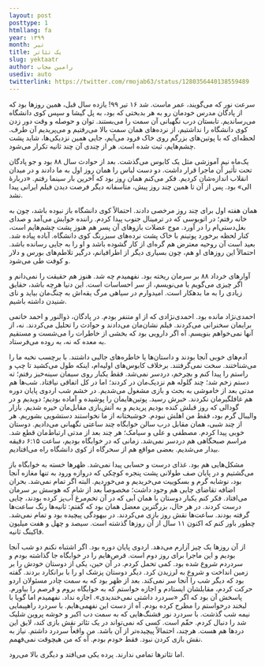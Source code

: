 ```yaml
---
layout: post
posttype: 1
htmllang: fa
year: ۱۳۹۹
month: تیر
title: یک تئاتر
slug: yektaatr
author: رامین مجاب
usediv: auto
twitterlink: https://twitter.com/rmojab63/status/1280356440138559489
---
```


سرعت نور که می‌گویند، عمر ماست. شد ۱۶ تیر ۹۹! یازده سال قبل، همین روزها بود که از پادگان مدرس خودمان رو به هر بدبختی که بود، به پل گیشا و سپس کوی دانشگاه می‌رساندیم. تابستان درب نگهبانی آن سمت را می‌بستند. توان و حوصله و وقت دور زدن کوی دانشگاه را نداشتیم، از نرده‌های همان سمت بالا می‌رفتیم و می‌پریدیم آن طرف. لحظه‌ای که با پوتین‌های بزرگم روی خاک فرود می‌آیم، جایی همین نزدیکی‌ها، شاید پشت چشم‌هایم، ثبت شده است. هر از چندی آن چند ثانیه تکرار می‌شود.

یک‌ماه نیم آموزشی مثل یک کابوس می‌گذشت. بعد از حوادث سال ۸۸ بود و جو پادگان تحت تأثیر آن ماجرا قرار داشت. دو دست لباس را همان روز اول به ما دادند و در میدان انقلاب اندازه‌شان کردیم. فکر می‌کنم همان روز بود که آخرین بار سینما رفتم. «دربارهٔ الی» بود. پس از آن تا همین چند روز پیش، متأسفانه دیگر فرصت دیدن فیلم ایرانی پیدا نشد. 

همان هفته اول برای چند روز مرخصی دادند. احتمالاً کوی دانشگاه باز نبوده باشد، چون به خانه رفتم؛ در اتوبوسی که در ترمینال جنوب پیدا کردم. راننده خوابش می‌آمد و صدای بغل‌دستی‌ام را در آورد. موج عضلات بازوهای آن پسر هم هنوز پشت چشم‌هایم است، کنار لحظه برخورد پوتینم با خاک پشت نرده‌های سبزرنگ کوی دانشگاه. آباده پیاده شد. بعید است آن روحیه معترض هم گره‌ای از کار گشوده باشد و او را به جایی رسانده باشد. احتمالاً ‌این روزهای او هم، چون بسیاری دیگر از اطرافیانم، درگیر تلاطم‌های بورس و دلار و کوفت طی می‌شود.

آوارهای خرداد ۸۸ بر سرمان ریخته بود. نفهمیدم چه شد. هنوز هم حقیقت را نمی‌دانم و اگر چیزی می‌گویم یا می‌نویسم، از سر احساسات است. این دنیا هرچه باشد، حقایق زیادی را به ما بدهکار است. امیدوارم در سیاهی مرگ یقه‌اش به چنگ‌مان بیاید و نای شنیدن داشته باشیم.

احمدی‌نژاد مانده بود. احمدی‌نژادی که از او متنفر بودم. در پادگان، ذوالنور و احمد خاتمی برایمان سخنرانی می‌کردند. فیلم نشان‌مان می‌دادند و حوادث را تحلیل می‌کردند. نه، از آنها نمی‌خواهم بنویسم. آه اگر دارویی بود که بخشی از خاطرات را می‌شست و مستقیم به معده که نه، به روده می‌فرستاد.

آدم‌های خوبی آنجا بودند و داستان‌ها یا خاطره‌های جالبی داشتند. با برچسب نخبه ما را می‌شناختند. سخت نمی‌گرفتند. برخلاف کابوس‌های اولیه‌ام،  اینکه طول می‌کشید تا چپ و راستم را پیدا کنم و بچرخم، دردسر نمی‌شد. فقط یکبار روی سیمان سینه‌خیز رفتم؛ ته دستم زخم شد؛ چند گلوله هم نزدیک‌مان در کردند؛ اما در کل اتفاقی نیافتاد. شب‌ها هم مدتی بعد از خاموشی به بحث و بازی مشغول می‌شدیم. در خشم شب اردوی پایان دوره هم غافلگیرمان نکردند. خبرش رسید. پوتین‌هایمان را پوشیده و آماده بودیم؛ دویدیم و در گودالی که روز قبلش کنده بودیم پریدیم و به آتش‌بازی مقابل‌مان خیره شدیم. بازار والیبال گرم بود، فقط من اهلش نبودم. خوشبختانه از ما نخواستند دستشویی بشوریم. هر از چند شبی، همان مقابل درب سالن خوابگاه چند ساعتی نگهبانی می‌دادیم. دوستان خوبی پیدا کردم. مصطفی و علی و سیامک؛ هر چند بعد از مدتی ارتباط‌مان قطع شد. مراسم صبحگاهی هم دردسر نمی‌شد. زمانی که در خوابگاه بودیم، ساعت ۶:۱۵ دقیقه بیدار می‌شدیم. بعضی مواقع هم از سحرگاه از کوی دانشگاه راه می‌افتادیم.

مشکل‌هایی هم بود. غذای درست و حسابی پیدا نمی‌شد. ظهرها خسته به خوابگاه باز می‌گشتیم و در پایان صف طولانی پشت پنجره کوچکی که دروازه ورود به تنها مغازه آنجا بود، نوشابه گرم و بسکوییت می‌خریدیم و می‌خوردیم. البته اگر تمام نمی‌شد. بحران اضافه تقاضای چایی هم وجود داشت؛ مخصوصاً بعد از شام که هوسش بر سرمان می‌افتاد. فکر کنم یکبار دوستان با همان آبی که در آن تخم‌مرغ آب‌پز کرده بودند، چایی درست کردند. در هر حال، بزرگترین معضل همان بود که گفتم: ثانیه‌ها رنگ ساعت‌ها گرفته بودند. ساعت‌ها نقش روز بازی می‌کردند. در بیهودگی پیچیده بود و تمام نمی‌شد. چطور باور کنم که اکنون ۱۱ سال از آن روزها گذشته است. سیصد و چهل و هفت میلیون فاکینگ ثانیه.

از آن روزها یک چیز آزارم می‌دهد. اردوی پایان دوره بود. اگر اشتباه نکنم دو شب آنجا بودیم و این ماجرا برای روز دوم است. قرص‌هایم را در خوابگاه جا گذاشته بودم و سردردم شروع شده بود. کمی تحمل کردم. در آن حین، یکی از دوستان خودش را بر زمین انداخت و شروع به لرزیدن کرد. دیگر دوستان پزشک او را با برانکارد بردند. گفته بود که دیگر شب را آنجا سر نمی‌کند. بعد از ظهر بود که به سمت چادر مسئولان اردو حرکت کردم، مقابلشان ایستادم و اجازه خواستم که به خوابگاه بروم و قرصم را بیاورم. پاسخش آن بود که اگر «سردرد داشتی نمی‌خندیدی». اجازه نداد. نفهمیدم اما گویا با لبخند درخواستم را مطرح کرده بودم. آه از دست این نفهمی‌هایم. با سردرد راهپیمایی نیمه شب گذشت. با سردرد نور فشنگ‌هایی که به سمت دب اکبر و خوشه پروین شلیک شد را دنبال کردم. حقّم است. کسی که نمی‌تواند در یک تئاتر نقش بازی کند، لایق این دردها هم هست. هرچند، احتمالاً پیچیده‌تر از آن باشد. من واقعاً سردرد داشتم. نیاز به نقش بازی کردن نبود. فقط خودم بودم. آه که من هیچوقت نمی‌فهمم.

اما تئاترها تمامی ندارند. پرده یکی می‌افتد و دیگری بالا می‌رود.



